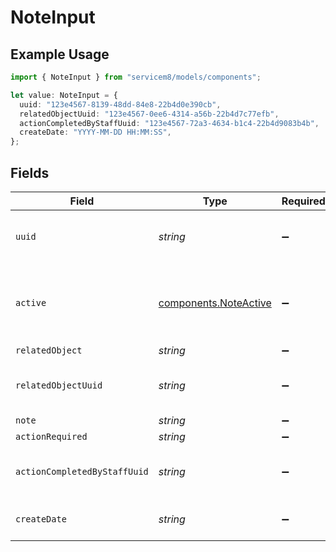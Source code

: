 # NoteInput

## Example Usage

```typescript
import { NoteInput } from "servicem8/models/components";

let value: NoteInput = {
  uuid: "123e4567-8139-48dd-84e8-22b4d0e390cb",
  relatedObjectUuid: "123e4567-0ee6-4314-a56b-22b4d7c77efb",
  actionCompletedByStaffUuid: "123e4567-72a3-4634-b1c4-22b4d9083b4b",
  createDate: "YYYY-MM-DD HH:MM:SS",
};
```

## Fields

| Field                                                          | Type                                                           | Required                                                       | Description                                                    | Example                                                        |
| -------------------------------------------------------------- | -------------------------------------------------------------- | -------------------------------------------------------------- | -------------------------------------------------------------- | -------------------------------------------------------------- |
| `uuid`                                                         | *string*                                                       | :heavy_minus_sign:                                             | Record UUID key                                                | 123e4567-8139-48dd-84e8-22b4d0e390cb                           |
| `active`                                                       | [components.NoteActive](../../models/components/noteactive.md) | :heavy_minus_sign:                                             | Record active/deleted flag. <br/><br/>Valid values are [0,1]   |                                                                |
| `relatedObject`                                                | *string*                                                       | :heavy_minus_sign:                                             | N/A                                                            |                                                                |
| `relatedObjectUuid`                                            | *string*                                                       | :heavy_minus_sign:                                             | N/A                                                            | 123e4567-0ee6-4314-a56b-22b4d7c77efb                           |
| `note`                                                         | *string*                                                       | :heavy_minus_sign:                                             | N/A                                                            |                                                                |
| `actionRequired`                                               | *string*                                                       | :heavy_minus_sign:                                             | N/A                                                            |                                                                |
| `actionCompletedByStaffUuid`                                   | *string*                                                       | :heavy_minus_sign:                                             | N/A                                                            | 123e4567-72a3-4634-b1c4-22b4d9083b4b                           |
| `createDate`                                                   | *string*                                                       | :heavy_minus_sign:                                             | Record creation timestamp                                      | YYYY-MM-DD HH:MM:SS                                            |